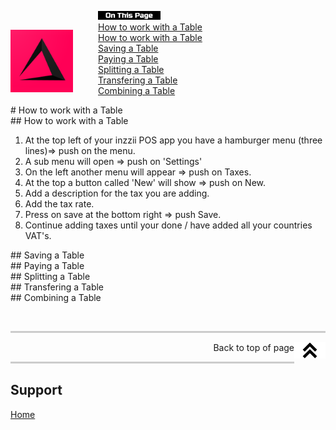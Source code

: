 <div id= "Top"></div>
<p><img src="../Assets/Pictures/play_store_512.png" alt="inzzii logo" width="100" style="float: left; margin-right: 40px; margin-top: 30px; margin-bottom: 20px"/>
<img src="../Assets/Pictures/OnTP.png" alt="index" width="100" style="float: left"/> <br>
<a href="#Work Table">How to work with a Table</a><br>
<a href="#Open Table">How to work with a Table</a><br>
<a href="#Save Table">Saving a Table</a><br>
<a href="#Pay Table">Paying a Table</a><br>
<a href="#Split Table">Splitting a Table</a><br>
<a href="#Transfer Table">Transfering a Table</a><br>
<a href="#Combine Table">Combining a Table</a><br>
</p>

<div id= "Work Table"></div>
# How to work with a Table

<div id= "Open Table"></div>
## How to work with a Table

1. At the top left of your inzzii POS app you have a hamburger menu (three lines)=> push on the menu.
2. A sub menu will open => push on 'Settings'
3. On the left another menu will appear => push on Taxes. 
4. At the top a button called 'New' will show => push on New.
5. Add a description for the tax you are adding.
6. Add the tax rate.
7. Press on save at the bottom right => push Save.
8. Continue adding taxes until your done / have added all your countries VAT's. 

<div id= "Save Table"></div>
## Saving a Table

<div id= "Pay Table"></div>
## Paying a Table

<div id= "Split Table"></div>
## Splitting a Table

<div id= "Transfer Table"></div>
## Transfering a Table

<div id= "Combine Table"></div>
## Combining a Table


<p><br></p>
<hr style="border-top: 3px solid #ccc; background: transparent;" >
<a href="#Top"><img src="../Assets/Pictures/Top.png" alt="Top" width="50" align="right" style="margin-bottom: 10px"/></a>
<p style="text-align: right;"> Back to top of page </p>
<hr style="border-top: 3px solid #ccc; background: transparent;" >

## Support
[Home](../index.md)